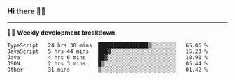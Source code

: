 ### Hi there 👋🏻

---

<!-- 📊 -->
🧑‍💻 **Weekly development breakdown**
<!--START_SECTION:waka-->
```text
TypeScript   24 hrs 30 mins  ████████████████▒░░░░░░░░   65.06 % 
JavaScript   5 hrs 44 mins   ███▓░░░░░░░░░░░░░░░░░░░░░   15.23 % 
Java         4 hrs 6 mins    ██▓░░░░░░░░░░░░░░░░░░░░░░   10.90 % 
JSON         2 hrs 3 mins    █▒░░░░░░░░░░░░░░░░░░░░░░░   05.44 % 
Other        31 mins         ▒░░░░░░░░░░░░░░░░░░░░░░░░   01.42 % 
```
<!--END_SECTION:waka-->
